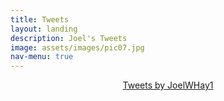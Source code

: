 ```yaml
---
title: Tweets
layout: landing
description: Joel's Tweets
image: assets/images/pic07.jpg
nav-menu: true
---
```


<div id="main">
	<section id="one">
	<div class="inner">
		<header class="major" id="twitter-center">
			<a class="twitter-timeline tw-align-center" data-chrome="transparent" data-width="1100" data-theme="dark" href="https://twitter.com/JoelWHay1?ref_src=twsrc%5Etfw">Tweets by JoelWHay1</a> <script async src="https://platform.twitter.com/widgets.js" charset="utf-8"></script>
		</header>
		<p>
		</p>
	</div>
</section>
</div>	